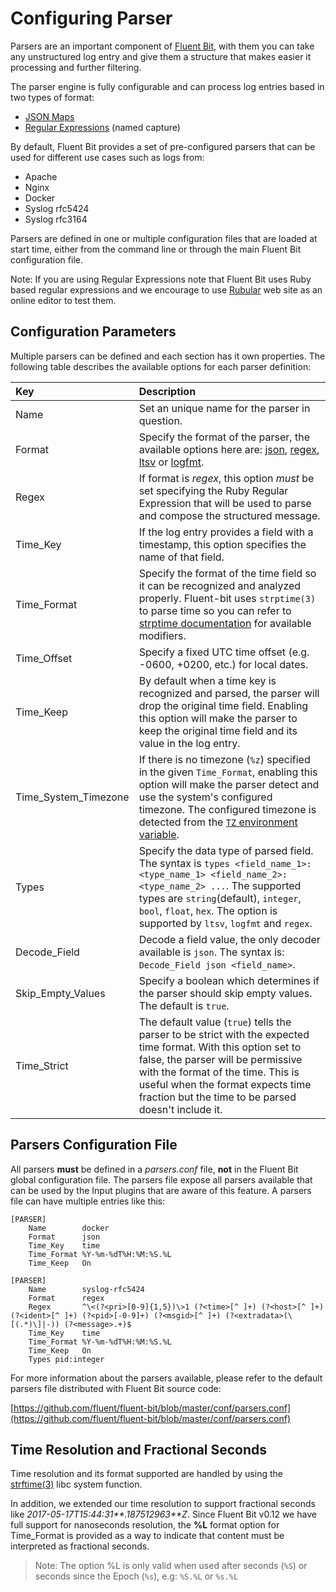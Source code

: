 # Configuring Parser

Parsers are an important component of [Fluent Bit](http://fluentbit.io), with them you can take any unstructured log entry and give them a structure that makes easier it processing and further filtering.

The parser engine is fully configurable and can process log entries based in two types of format:

* [JSON Maps](json.md)
* [Regular Expressions](regular-expression.md) \(named capture\)

By default, Fluent Bit provides a set of pre-configured parsers that can be used for different use cases such as logs from:

* Apache
* Nginx
* Docker
* Syslog rfc5424
* Syslog rfc3164

Parsers are defined in one or multiple configuration files that are loaded at start time, either from the command line or through the main Fluent Bit configuration file.

Note: If you are using Regular Expressions note that Fluent Bit uses Ruby based regular expressions and we encourage to use [Rubular](http://www.rubular.com) web site as an online editor to test them.

## Configuration Parameters

Multiple parsers can be defined and each section has it own properties. The following table describes the available options for each parser definition:

| Key | Description |
| :--- | :--- |
| Name | Set an unique name for the parser in question. |
| Format | Specify the format of the parser, the available options here are: [json](json.md), [regex](regular-expression.md), [ltsv](ltsv.md) or [logfmt](logfmt.md). |
| Regex | If format is _regex_, this option _must_ be set specifying the Ruby Regular Expression that will be used to parse and compose the structured message. |
| Time\_Key | If the log entry provides a field with a timestamp, this option specifies the name of that field. |
| Time\_Format | Specify the format of the time field so it can be recognized and analyzed properly. Fluent-bit uses `strptime(3)` to parse time so you can refer to [strptime documentation](https://linux.die.net/man/3/strptime) for available modifiers. |
| Time\_Offset | Specify a fixed UTC time offset \(e.g. -0600, +0200, etc.\) for local dates. |
| Time\_Keep | By default when a time key is recognized and parsed, the parser will drop the original time field. Enabling this option will make the parser to keep the original time field and its value in the log entry. |
| Time\_System\_Timezone | If there is no timezone (`%z`) specified in the given `Time_Format`, enabling this option will make the parser detect and use the system's configured timezone. The configured timezone is detected from the [`TZ` environment variable](https://www.gnu.org/software/libc/manual/html_node/TZ-Variable.html). |
| Types | Specify the data type of parsed field. The syntax is `types <field_name_1>:<type_name_1> <field_name_2>:<type_name_2> ...`. The supported types are `string`\(default\), `integer`, `bool`, `float`, `hex`. The option is supported by `ltsv`, `logfmt` and `regex`. |
| Decode\_Field | Decode a field value, the only decoder available is `json`. The syntax is: `Decode_Field json <field_name>`. |
| Skip\_Empty\_Values | Specify a boolean which determines if the parser should skip empty values. The default is `true`. |
| Time_Strict | The default value (`true`) tells the parser to be strict with the expected time format. With this option set to false, the parser will be permissive with the format of the time. This is useful when the format expects time fraction but the time to be parsed doesn't include it.  |

## Parsers Configuration File

All parsers **must** be defined in a _parsers.conf_ file, **not** in the Fluent Bit global configuration file. The parsers file expose all parsers available that can be used by the Input plugins that are aware of this feature. A parsers file can have multiple entries like this:

```text
[PARSER]
    Name        docker
    Format      json
    Time_Key    time
    Time_Format %Y-%m-%dT%H:%M:%S.%L
    Time_Keep   On

[PARSER]
    Name        syslog-rfc5424
    Format      regex
    Regex       ^\<(?<pri>[0-9]{1,5})\>1 (?<time>[^ ]+) (?<host>[^ ]+) (?<ident>[^ ]+) (?<pid>[-0-9]+) (?<msgid>[^ ]+) (?<extradata>(\[(.*)\]|-)) (?<message>.+)$
    Time_Key    time
    Time_Format %Y-%m-%dT%H:%M:%S.%L
    Time_Keep   On
    Types pid:integer
```

For more information about the parsers available, please refer to the default parsers file distributed with Fluent Bit source code:

[https://github.com/fluent/fluent-bit/blob/master/conf/parsers.conf](https://github.com/fluent/fluent-bit/blob/master/conf/parsers.conf)

## Time Resolution and Fractional Seconds

Time resolution and its format supported are handled by using the [strftime\(3\)](http://man7.org/linux/man-pages/man3/strftime.3.html) libc system function.

In addition, we extended our time resolution to support fractional seconds like _2017-05-17T15:44:31**.187512963**Z_. Since Fluent Bit v0.12 we have full support for nanoseconds resolution, the **%L** format option for Time\_Format is provided as a way to indicate that content must be interpreted as fractional seconds.

> Note: The option %L is only valid when used after seconds \(`%S`\) or seconds since the Epoch \(`%s`\), e.g: `%S.%L` or `%s.%L`

